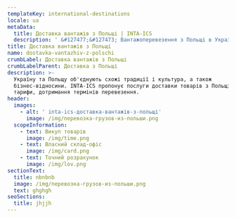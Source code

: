 ```yaml
---
templateKey: international-destinations
locale: ua
metaData:
  title: Доставка вантажів з Польщі | INTA-ICS
  description: ' &#127477;&#127473; Вантажоперевезення з Польщі в Україну &#9989; Міжнародні професійні вантажоперевезення &#9989; Збірні вантажі з Польщі. Чесні ціни, швидкий сервіс & #9742; 068 5555 999'
title: Доставка вантажів з Польщі
name: dostavka-vantazhiv-z-polschi
crumbLabel: Доставка вантажів з Польщі
crumbLabelParent: Доставка з Польщі
description: >-
  Україну та Польщу об'єднують схожі традиції і культура, а також
  бізнес-відносини. INTA-ICS пропонує послуги доставки товарів з Польщі, вигідні
  тарифи, дотримання термінів перевезення.
header:
  images:
    - alt: ' inta-ics-доставка-вантажів-з-польщі'
      image: /img/перевозка-грузов-из-польши.png
  scopeInformation:
    - text: Викуп товарів
      image: /img/time.png
    - text: Власний склад-офіс
      image: /img/card.png
    - text: Точний розрахунок
      image: /img/lov.png
sectionText:
  title: nbnbnb
  image: /img/перевозка-грузов-из-польши.png
  text: ghghgh
seoSections:
  title: jhjjh
---
```


